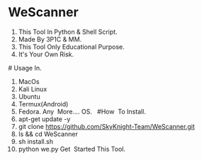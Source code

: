 # WeScanner
1. This Tool In Python & Shell Script.
2. Made By 3P1C & MM.
3. This Tool Only Educational Purpose.
4. It's Your Own Risk.

# Usage In.
 
1. MacOs
2. Kali Linux
3. Ubuntu
4. Termux(Android)
5. Fedora.
Any  More.... OS.
 
#How  To Install.
 
1. apt-get update -y
2. git clone https://github.com/SkyKnight-Team/WeScanner.git
3. ls && cd WeScanner
4. sh install.sh
5. python we.py
Get  Started This Tool.
 
 
